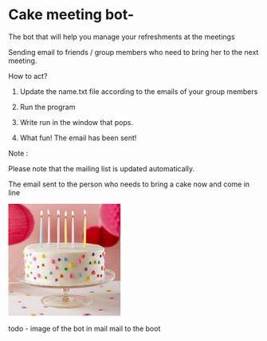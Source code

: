 # Cake meeting bot-

The bot that will help you manage your refreshments at the meetings

Sending email to friends / group members who need to bring her to the next meeting.

How to act?

1. Update the name.txt file according to the emails of your group members

2. Run the program

3. Write run in the window that pops.

4. What fun! The email has been sent!

Note :

Please note that the mailing list is updated automatically.

The email sent to the person who needs to bring a cake now and come in line

![](PIC.jfif)




todo - 
image of the bot in mail 
mail to the boot
